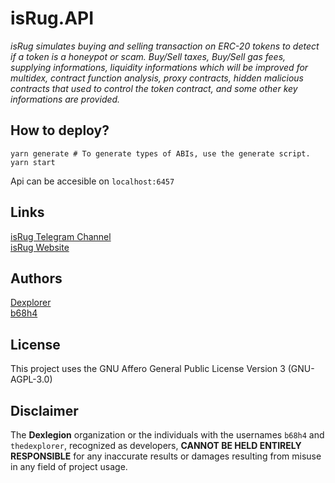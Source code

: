 # isRug.API

_isRug simulates buying and selling transaction on ERC-20 tokens to detect if a token is a honeypot or scam. Buy/Sell taxes, Buy/Sell gas fees, supplying informations, liquidity informations which will be improved for multidex, contract function analysis, proxy contracts, hidden malicious contracts that used to control the token contract, and some other key informations are provided._

## How to deploy?

```
yarn generate # To generate types of ABIs, use the generate script.
yarn start
```

Api can be accesible on `localhost:6457`

## Links

<a href="https://t.me/isrugapp">isRug Telegram Channel</a> <br />
<a href="https://isrug.app">isRug Website</a>

## Authors

<a href="https://github.com/Thedexplorer">Dexplorer</a> <br />
<a href="https://github.com/b68h4">b68h4</a>

## License

This project uses the GNU Affero General Public License Version 3 (GNU-AGPL-3.0)

## Disclaimer

The **Dexlegion** organization or the individuals with the usernames `b68h4` and `thedexplorer`, recognized as developers, **CANNOT BE HELD ENTIRELY RESPONSIBLE** for any inaccurate results or damages resulting from misuse in any field of project usage.
